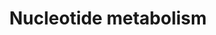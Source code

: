 ---
annotations:
- id: PW:0000031
  parent: classic metabolic pathway
  type: Pathway Ontology
  value: purine metabolic pathway
authors:
- N.Fidelman
- MaintBot
- Ddigles
- Eweitz
description: ''
last-edited: 2021-05-16
organisms:
- Rattus norvegicus
redirect_from:
- /index.php/Pathway:WP146
- /instance/WP146
revision: null
schema-jsonld:
- '@context': https://schema.org/
  '@id': https://wikipathways.github.io/pathways/WP146.html
  '@type': Dataset
  creator:
    '@type': Organization
    name: WikiPathways
  description: ''
  keywords:
  - AICAR
  - AMP
  - Adenine
  - Adenylosuccinate
  - Adsl
  - Adss
  - Dhfr
  - GMP
  - Guanine
  - Hprt1
  - Hypoxanthine
  - IMP
  - Impdh1
  - Mthfd2
  - Nme2
  - Oaz1
  - Ornithine
  - POLA
  - PRPP
  - Polb
  - Pold1
  - Polg
  - Prps1
  - Prps2
  - Putrescine
  - Ribose
  - Rrm1-ps1
  - Rrm2
  - Rrm2b
  - SAICAR
  - Sat1
  - Spermidine
  - Spermine
  - Srm
  - Uric Acid
  - Xanthine monophosphate
  license: CC0
  name: Nucleotide metabolism
seo: CreativeWork
title: Nucleotide metabolism
wpid: WP146
---